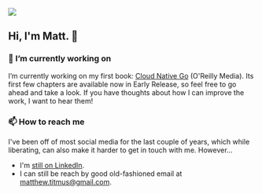 ![](https://komarev.com/ghpvc/?username=clockworksoul)

## Hi, I'm Matt. 👋

<!--
**clockworksoul/clockworksoul** is a ✨ _special_ ✨ repository because its `README.md` (this file) appears on your GitHub profile.

Here are some ideas to get you started:

- 🔭 I’m currently working on ...
- 🌱 I’m currently learning ...
- 👯 I’m looking to collaborate on ...
- 🤔 I’m looking for help with ...
- 💬 Ask me about ...
- 📫 How to reach me: ...
- 😄 Pronouns: ...
- ⚡ Fun fact: ...
-->

### 🔭 I’m currently working on

I’m currently working on my first book: [Cloud Native Go](https://learning.oreilly.com/library/view/cloud-native-go/9781492076322/) (O'Reilly Media). Its first few chapters are available now in Early Release, so feel free to go ahead and take a look. If you have thoughts about how I can improve the work, I want to hear them!

### 📫 How to reach me

I've been off of most social media for the last couple of years, which while liberating, can also make it harder to get in touch with me. However...

* I'm [still on LinkedIn](https://www.linkedin.com/in/matthew-titmus/).
* I can still be reach by good old-fashioned email at [matthew.titmus@gmail.com](mailto://matthew.titmus@gmail.com).
